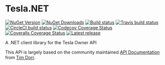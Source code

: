 # Tesla.NET

[![NuGet Version](https://img.shields.io/nuget/v/Tesla.NET.svg)](https://www.nuget.org/packages/Tesla.NET "NuGet Version")
[![NuGet Downloads](https://img.shields.io/nuget/dt/Tesla.NET.svg)](https://www.nuget.org/packages/Tesla.NET "NuGet Downloads")
[![Build status](https://img.shields.io/appveyor/ci/JSkimming/tesla-net/master.svg?label=AppVeyor)](https://ci.appveyor.com/project/JSkimming/tesla-net "AppVeyor build status")
[![Travis build status](https://img.shields.io/travis/JSkimming/tesla-net/master.svg?label=Travis)](https://travis-ci.org/JSkimming/tesla-net "Travis build status")
[![CircleCI build status](https://img.shields.io/circleci/project/github/JSkimming/tesla-net/master.svg?label=CircleCI)](https://circleci.com/gh/JSkimming/tesla-net "CircleCI build status")
[![Codecov Coverage Status](https://img.shields.io/codecov/c/github/JSkimming/tesla-net/master.svg?label=Codecov)](https://codecov.io/gh/JSkimming/tesla-net "Codecov Coverage Status")
[![Coveralls Coverage Status](https://img.shields.io/coveralls/github/JSkimming/tesla-net/master.svg?label=Coveralls)](https://coveralls.io/r/JSkimming/tesla-net "Coveralls Coverage Status")
[![Latest release](https://img.shields.io/github/release/JSkimming/tesla-net.svg)](https://github.com/JSkimming/tesla-net/releases "Latest release")
<!--[![Coverity Scan Status](https://img.shields.io/coverity/scan/4829.svg)](https://scan.coverity.com/projects/4829 "Coverity Scan Status")-->

A .NET client library for the Tesla Owner API

This API is largely based on the community maintained [API Documentation](https://timdorr.docs.apiary.io/ "Tesla Model S JSON API") from [Tim Dorr](https://github.com/timdorr "Tim Dorr").
